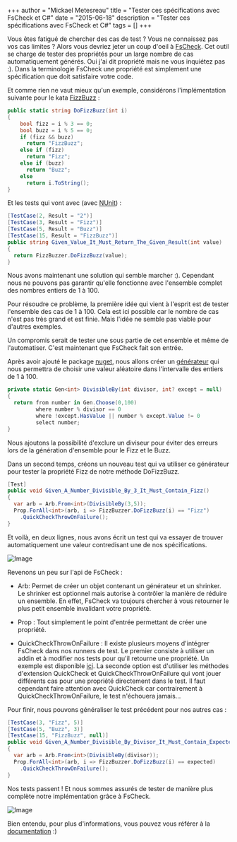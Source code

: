 +++
author = "Mickael Metesreau"
title = "Tester ces spécifications avec FsCheck et C#"
date = "2015-06-18"
description = "Tester ces spécifications avec FsCheck et C#"
tags = []
+++

Vous êtes fatigué de chercher des cas de test ? Vous ne connaissez pas vos cas limites ? Alors vous devriez jeter un coup d'oeil à [FsCheck](https://github.com/fscheck/FsCheck). Cet outil se charge de tester des propriétés pour un large nombre de cas automatiquement générés. Oui j'ai dit propriété mais ne vous inquiétez pas :). Dans la terminologie FsCheck une propriété est simplement une spécification que doit satisfaire votre code.

Et comme rien ne vaut mieux qu'un exemple, considérons l'implémentation suivante pour le kata [FizzBuzz](http://www.codingdojo.org/cgi-bin/index.pl?KataFizzBuzz) :

``` csharp
public static string DoFizzBuzz(int i)
{
    bool fizz = i % 3 == 0;
    bool buzz = i % 5 == 0;
    if (fizz && buzz)
      return "FizzBuzz";
    else if (fizz)
      return "Fizz";
    else if (buzz)
      return "Buzz";
    else
      return i.ToString();
}

```

Et les tests qui vont avec (avec [NUnit](http://www.nunit.org/)) :

```csharp
[TestCase(2, Result = "2")]
[TestCase(3, Result = "Fizz")]
[TestCase(5, Result = "Buzz")]
[TestCase(15, Result = "FizzBuzz")]
public string Given_Value_It_Must_Return_The_Given_Result(int value)
{
  return FizzBuzzer.DoFizzBuzz(value);
}
```

Nous avons maintenant une solution qui semble marcher :). Cependant nous ne pouvons pas garantir qu'elle fonctionne avec l'ensemble complet des nombres entiers de 1 à 100. 

Pour résoudre ce problème, la première idée qui vient à l'esprit est de tester l'ensemble des cas de 1 à 100. Cela est ici possible car le nombre de cas n'est pas très grand et est finie. Mais l'idée ne semble pas viable pour d'autres exemples. 

Un compromis serait de tester une sous partie de cet ensemble et même de l'automatiser. C'est maintenant que FsCheck fait son entrée.

Après avoir ajouté le package [nuget](https://www.nuget.org/packages/FsCheck/), nous allons créer un [générateur](https://fscheck.github.io/FsCheck/TestData.html) qui nous permettra de choisir une valeur aléatoire dans l'intervalle des entiers de 1 à 100.

``` csharp
private static Gen<int> DivisibleBy(int divisor, int? except = null)
{
  return from number in Gen.Choose(0,100)
         where number % divisor == 0
         where !except.HasValue || number % except.Value != 0
         select number;
}
```

Nous ajoutons la possibilité d'exclure un diviseur pour éviter des erreurs lors de la génération d'ensemble pour le Fizz et le Buzz.

Dans un second temps, créons un nouveau test qui va utiliser ce générateur pour tester la propriété Fizz de notre méthode DoFizzBuzz.

``` csharp
[Test]
public void Given_A_Number_Divisible_By_3_It_Must_Contain_Fizz()
{
  var arb = Arb.From<int>(DivisibleBy(3,5));
  Prop.ForAll<int>(arb, i => FizzBuzzer.DoFizzBuzz(i) == "Fizz")
    .QuickCheckThrowOnFailure();
}
```

Et voilà, en deux lignes, nous avons écrit un test qui va essayer de trouver automatiquement une valeur contredisant une de nos spécifications.

![Image](/images/posts/fscheck-et-csharp/Capture.PNG)

Revenons un peu sur l'api de FsCheck :

- Arb: Permet de créer un objet contenant un générateur et un shrinker. Le shrinker est optionnel mais autorise à contrôler la manière de réduire un ensemble. En effet, FsCheck va toujours chercher à vous retourner le plus petit ensemble invalidant votre propriété.

- Prop : Tout simplement le point d'entrée permettant de créer une propriété.

- QuickCheckThrowOnFailure : Il existe plusieurs moyens d'intégrer FsCheck dans nos runners de test. Le premier consiste à utiliser un addin et à modifier nos tests pour qu'il retourne une propriété. Un exemple est disponible [ici](https://github.com/fscheck/FsCheck/tree/master/examples/FsCheck.NUnit.CSharpExamples). La seconde option est d'utiliser les méthodes d'extension QuickCheck et QuickCheckThrowOnFailure qui vont jouer différents cas pour une propriété directement dans le test. Il faut cependant faire attention avec QuickCheck car contrairement à QuickCheckThrowOnFailure, le test n'échouera jamais...

Pour finir, nous pouvons généraliser le test précédent pour nos autres cas :

``` csharp
[TestCase(3, "Fizz", 5)]
[TestCase(5, "Buzz", 3)]
[TestCase(15, "FizzBuzz", null)]
public void Given_A_Number_Divisible_By_Divisor_It_Must_Contain_Expected(int divisor, string expected,  int? except = null)
{
  var arb = Arb.From<int>(DivisibleBy(divisor));
  Prop.ForAll<int>(arb, i => FizzBuzzer.DoFizzBuzz(i) == expected)
    .QuickCheckThrowOnFailure();
}
```

Nos tests passent ! Et nous sommes assurés de tester de manière plus complète notre implémentation grâce à FsCheck.

![Image](/images/posts/fscheck-et-csharp/Capture1.PNG)

Bien entendu, pour plus d'informations, vous pouvez vous référer à la [documentation](https://fscheck.github.io/FsCheck/) :) 